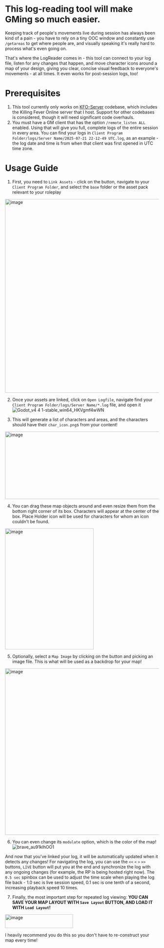 # This log-reading tool will make GMing so much easier.

Keeping track of people's movements live during session has always been kind of a pain - you have to rely on a tiny OOC window and constantly use `/getareas` to get where people are, and visually speaking it's really hard to process what's even going on.

That's where the LogReader comes in - this tool can connect to your log file, listen for any changes that happen, and move character icons around a map of your design, giving you clear, concise visual feedback to everyone's movements - at all times. It even works for post-session logs, too!

# Prerequisites

1. This tool currently only works on [KFO-Server](https://github.com/Crystalwarrior/KFO-Server) codebase, which includes the Killing Fever Online server that I host. Support for other codebases is considered, though it will need significant code overhauls.
2. You must have a GM client that has the option `/remote_listen ALL` enabled. Using that will give you full, complete logs of the entire session in every area. You can find your logs in `Client Program Folder/logs/Server Name/2025-07-21 22-12-49 UTC.log`, as an example - the log date and time is from when that client was first opened in UTC time zone.

# Usage Guide

1. First, you need to `Link Assets` - click on the button, navigate to your `Client Program Folder`, and select the `base` folder or the asset pack relevant to your roleplay
<img width="705" height="634" alt="image" src="https://github.com/user-attachments/assets/5828871a-f68e-4223-afee-31fb6883e93e" />

2. Once your assets are linked, click on `Open Logfile`, navigate find your `Client Program Folder/logs/Server Name/*.log` file, and open it
![Godot_v4 4 1-stable_win64_HKVgmf4wWN](https://github.com/user-attachments/assets/4d78eeaa-221a-4c30-9360-a56c4a7b4267)

3. This will generate a list of characters and areas, and the characters should have their `char_icon.png`s from your content!
<img width="806" height="221" alt="image" src="https://github.com/user-attachments/assets/8cfede46-36a3-4a81-a1fb-5a8be5efe9a2" />

4. You can drag these map objects around and even resize them from the bottom right corner of its box. Characters will appear at the center of the box. Place Holder icon will be used for characters for whom an icon couldn't be found.
<img width="290" height="396" alt="image" src="https://github.com/user-attachments/assets/9caaa494-b7df-4426-86d1-44a10d64ef95" />

5. Optionally, select a `Map Image` by clicking on the button and picking an image file. This is what will be used as a backdrop for your map!
<img width="771" height="545" alt="image" src="https://github.com/user-attachments/assets/d7264132-8752-4017-a6e7-e89274ea12d1" />

6. You can even change its `modulate` option, which is the color of the map!
![brave_au91klhOO1](https://github.com/user-attachments/assets/a9e4fd96-b61d-4273-87d4-e890b565f3e3)

And now that you've linked your log, it will be automatically updated when it detects any changes! For navigating the log, you can use the `<<` `<` `>` `>>` buttons, `LIVE` button will put you at the end and synchronize the log with any ongoing changes (for example, the RP is being hosted right now).
The `0.5 sec` spinbox can be used to adjust the time scale when playing the log file back - 1.0 sec is live session speed, 0.1 sec is one tenth of a second, increasing playback speed 10 times.

7. Finally, the most important step for repeated log viewing: **YOU CAN SAVE YOUR MAP LAYOUT WITH `Save Layout` BUTTON, AND LOAD IT WITH `Load Layout`!**
<img width="222" height="45" alt="image" src="https://github.com/user-attachments/assets/d32ef361-4b65-4178-8176-4ab09190471a" />

I heavily recommend you do this so you don't have to re-construct your map every time!
